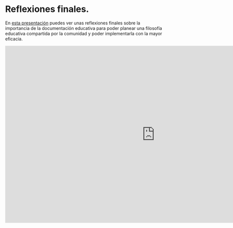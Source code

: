 # Reflexiones finales.

En [esta presentación](https://educaragon-my.sharepoint.com/:p:/g/personal/jcarinnena_educa_aragon_es/EXTo4s2oJUpIqDrT5tUnYc0B7sulgHoC3onUQcPzifUjDg?e=BqOVLo) puedes ver unas reflexiones finales sobre la importancia de la documentación educativa para poder planear una filosofía educativa compartida por la comunidad y poder implementarla con la mayor eficacia.

<iframe src="https://docs.google.com/presentation/d/e/2PACX-1vQvyuyTzTHefCLPTZEiVYIOhS8b0IaWO7ukgdlmAhKJdRZTk5XieXZ2VhwLvn7LQgY_WLw0ySZ0j8Ys/embed?start=false&loop=false&delayms=3000" frameborder="0" width="960" height="569" allowfullscreen="true" mozallowfullscreen="true" webkitallowfullscreen="true"></iframe>